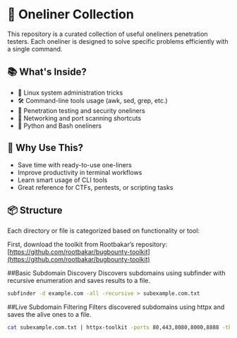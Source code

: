 # 🔧 Oneliner Collection

This repository is a curated collection of useful oneliners penetration testers. Each oneliner is designed to solve specific problems efficiently with a single command.

## 📚 What's Inside?

- 🐧 Linux system administration tricks  
- 🛠️ Command-line tools usage (awk, sed, grep, etc.)  
- 🧪 Penetration testing and security oneliners  
- 📡 Networking and port scanning shortcuts  
- 🐍 Python and Bash oneliners   

## 🚀 Why Use This?

- Save time with ready-to-use one-liners  
- Improve productivity in terminal workflows  
- Learn smart usage of CLI tools  
- Great reference for CTFs, pentests, or scripting tasks  

## 📦 Structure

Each directory or file is categorized based on functionality or tool:

First, download the toolkit from Rootbakar’s repository: [https://github.com/rootbakar/bugbounty-toolkit](https://github.com/rootbakar/bugbounty-toolkit)

##Basic Subdomain Discovery
Discovers subdomains using subfinder with recursive enumeration and saves results to a file.
```bash
subfinder -d example.com -all -recursive > subexample.com.txt
```
##Live Subdomain Filtering
Filters discovered subdomains using httpx and saves the alive ones to a file.
```bash
cat subexample.com.txt | httpx-toolkit -ports 80,443,8080,8000,8888 -threads 200 > subexample.coms_alive.txt
```
